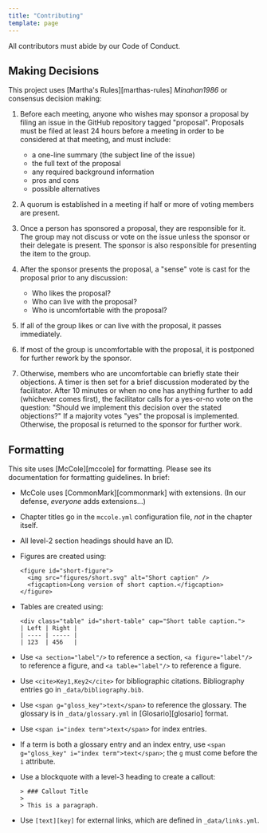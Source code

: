 ```yaml
---
title: "Contributing"
template: page
---
```


All contributors must abide by our <span i="Code of Conduct">Code of Conduct</span>.

## Making Decisions

This project uses [Martha's Rules][marthas-rules] <cite>Minahan1986</cite>
or consensus decision making:

1.  Before each meeting, anyone who wishes may sponsor a proposal by filing an
    issue in the GitHub repository tagged "proposal".  Proposals must be filed
    at least 24 hours before a meeting in order to be considered at that
    meeting, and must include:
    -   a one-line summary (the subject line of the issue)
    -   the full text of the proposal
    -   any required background information
    -   pros and cons
    -   possible alternatives

2.  A quorum is established in a meeting if half or more of voting members are
    present.

3.  Once a person has sponsored a proposal, they are responsible for it.  The
    group may not discuss or vote on the issue unless the sponsor or their
    delegate is present.  The sponsor is also responsible for presenting the
    item to the group.

4.  After the sponsor presents the proposal, a "sense" vote is cast for the
    proposal prior to any discussion:
    -   Who likes the proposal?
    -   Who can live with the proposal?
    -   Who is uncomfortable with the proposal?

5.  If all of the group likes or can live with the proposal, it passes
    immediately.

6.  If most of the group is uncomfortable with the proposal, it is postponed for
    further rework by the sponsor.

7.  Otherwise, members who are uncomfortable can briefly state their objections.
    A timer is then set for a brief discussion moderated by the facilitator.
    After 10 minutes or when no one has anything further to add (whichever comes
    first), the facilitator calls for a yes-or-no vote on the question: "Should
    we implement this decision over the stated objections?"  If a majority votes
    "yes" the proposal is implemented.  Otherwise, the proposal is returned to
    the sponsor for further work.

## Formatting

This site uses [McCole][mccole]	for formatting. Please see its documentation for
formatting guidelines. In brief:

-   McCole uses [CommonMark][commonmark] with extensions.
    (In our defense, *everyone* adds extensions…)

-   Chapter titles go in the `mccole.yml` configuration file,
    *not* in the chapter itself.

-   All level-2 section headings should have an ID.

-   Figures are created using:
    ```
    <figure id="short-figure">
      <img src="figures/short.svg" alt="Short caption" />
      <figcaption>Long version of short caption.</figcaption>
    </figure>
    ```

-   Tables are created using:
    ```
    <div class="table" id="short-table" cap="Short table caption.">
    | Left | Right |
    | ---- | ----- |
    | 123  | 456   |
    ```

-   Use `<a section="label"/>` to reference a section,
    `<a figure="label"/>` to reference a figure,
    and `<a table="label"/>` to reference a figure.

-   Use `<cite>Key1,Key2</cite>` for bibliographic citations.
    Bibliography entries go in `_data/bibliography.bib`.

-   Use `<span g="gloss_key">text</span>` to reference the glossary.
    The glossary is in `_data/glossary.yml` in [Glosario][glosario]
    format.

-   Use `<span i="index term">text</span>` for index entries.

-   If a term is both a glossary entry and an index entry,
    use `<span g="gloss_key" i="index term">text</span>`;
    the `g` must come before the `i` attribute.

-   Use a blockquote with a level-3 heading to create a callout:
    ```
    > ### Callout Title
    >
    > This is a paragraph.
    ```

-   Use `[text][key]` for external links, which are defined
    in `_data/links.yml`.

